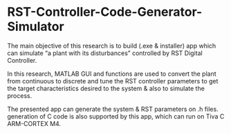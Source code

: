 # RST-Controller-Code-Generator-Simulator
The main objective of this research is to build (.exe &amp; installer) app which can simulate “a plant with its disturbances” controlled by RST Digital Controller. 

In this research, MATLAB GUI and functions are used to convert the plant from continuous to discrete and tune the RST controller parameters to get the target characteristics desired to the system &amp; also to simulate the process.

The presented app can generate the system &amp; RST parameters on .h files. generation of C code is also supported by this app, which can run on Tiva C ARM-CORTEX M4.
